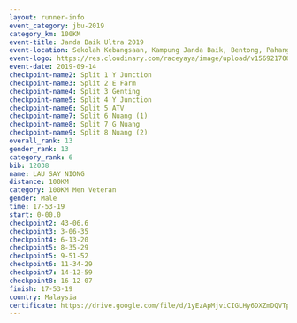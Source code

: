 ```yaml
---
layout: runner-info 
event_category: jbu-2019 
category_km: 100KM 
event-title: Janda Baik Ultra 2019
event-location: Sekolah Kebangsaan, Kampung Janda Baik, Bentong, Pahang, Malaysia 
event-logo: https://res.cloudinary.com/raceyaya/image/upload/v1569217009/logo/janda-baik_vch1pc.jpg 
event-date: 2019-09-14 
checkpoint-name2: Split 1 Y Junction 
checkpoint-name3: Split 2 E Farm 
checkpoint-name4: Split 3 Genting 
checkpoint-name5: Split 4 Y Junction 
checkpoint-name6: Split 5 ATV 
checkpoint-name7: Split 6 Nuang (1) 
checkpoint-name8: Split 7 G Nuang 
checkpoint-name9: Split 8 Nuang (2) 
overall_rank: 13
gender_rank: 13
category_rank: 6
bib: 12038
name: LAU SAY NIONG
distance: 100KM
category: 100KM Men Veteran
gender: Male
time: 17-53-19
start: 0-00.0
checkpoint2: 43-06.6
checkpoint3: 3-06-35
checkpoint4: 6-13-20
checkpoint5: 8-35-29
checkpoint5: 9-51-52
checkpoint6: 11-34-29
checkpoint7: 14-12-59
checkpoint8: 16-12-07
finish: 17-53-19
country: Malaysia
certificate: https://drive.google.com/file/d/1yEzApMjviCIGLHy6DXZmDQVTpFQ6tdqT/view?usp=sharing
---
```

